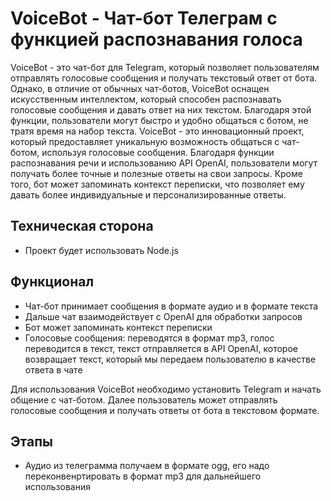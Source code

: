 # VoiceBot - Чат-бот Телеграм с функцией распознавания голоса

VoiceBot - это чат-бот для Telegram, который позволяет пользователям отправлять голосовые сообщения и получать текстовый ответ от бота. Однако, в отличие от обычных чат-ботов, VoiceBot оснащен искусственным интеллектом, который способен распознавать голосовые сообщения и давать ответ на них текстом. Благодаря этой функции, пользователи могут быстро и удобно общаться с ботом, не тратя время на набор текста.
VoiceBot - это инновационный проект, который предоставляет уникальную возможность общаться с чат-ботом, используя голосовые сообщения. Благодаря функции распознавания речи и использованию API OpenAI, пользователи могут получать более точные и полезные ответы на свои запросы. Кроме того, бот может запоминать контекст переписки, что позволяет ему давать более индивидуальные и персонализированные ответы.

## Техническая сторона
- Проект будет использовать Node.js

## Функционал
- Чат-бот принимает сообщения в формате аудио и в формате текста
- Дальше чат взаимодействует с OpenAI для обработки запросов
- Бот может запоминать контекст переписки 
- Голосовые сообщения: переводятся в формат mp3, голос переводится в текст, текст отправляется в API OpenAI, которое возвращает текст, который мы передаем пользователю в качестве ответа в чате

Для использования VoiceBot необходимо установить Telegram и начать общение с чат-ботом. Далее пользователь может отправлять голосовые сообщения и получать ответы от бота в текстовом формате.

## Этапы
+ Аудио из телеграмма получаем в формате ogg, его надо переконвенртировать  в формат mp3 для дальнейшего использования